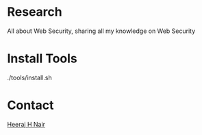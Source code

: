 # Research

All about Web Security, sharing all my knowledge on Web Security

# Install Tools 

./tools/install.sh

# Contact 
[Heeraj H Nair](https://www.twitter.com/heerajnair) 
